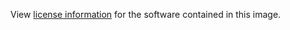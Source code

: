 View [license information](https://github.com/apache/zookeeper/blob/release-3.4.8/LICENSE.txt) for the software contained in this image.
